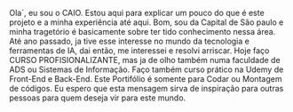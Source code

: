 Ola´, eu sou o CAIO. 
Estou aqui para explicar um pouco do que é este projeto e a minha experiência até aqui. 
Bom, sou da Capital de São paulo e minha tragetório é basicamente sobre ter tido conhecimento nessa área. 
Até ano passado, ja tive esse interesse no mundo da tecnologia e ferramentas de IA, dai então, me interessei e resolvi arriscar. Hoje faço CURSO PROFISIONALIZANTE, mas ja de olho também numa faculdade de ADS ou Sistemas de Informação.
Faço também curso prático na Udemy de Front-End e Back-End. 
Este Portifólio é somente para Codar ou Montagem de códigos. Eu espero que esta mensagem sirva de inspiração para outras pessoas para quem deseja vir para este mundo. 
